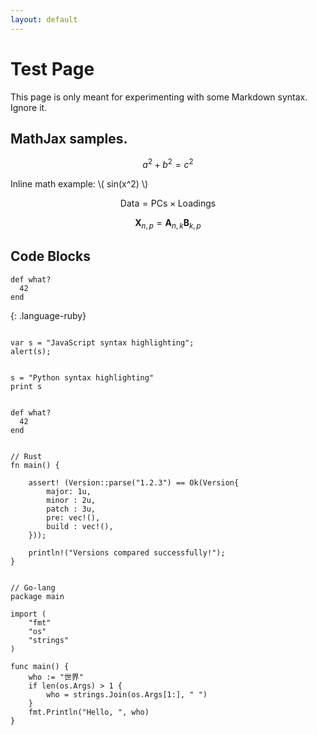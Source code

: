 ```yaml
---
layout: default
---
```

# Test Page

This page is only meant for experimenting with some Markdown syntax. 
Ignore it.



## MathJax samples.

$$a^2 + b^2 = c^2$$

Inline math example: \\( sin(x^2) \\)

$$ \mathsf{Data = PCs} \times \mathsf{Loadings} $$

$$ \mathbf{X}_{n,p} = \mathbf{A}_{n,k} \mathbf{B}_{k,p} $$


## Code Blocks


~~~
def what?
  42
end
~~~
{: .language-ruby}


<pre><code class="javascript">
var s = "JavaScript syntax highlighting";
alert(s);
</code></pre>

<pre><code class="python">
s = "Python syntax highlighting"
print s
</code></pre>


<pre><code class="ruby">
def what?
  42
end 
</code></pre>


<pre><code class="rust">
// Rust
fn main() {

    assert! (Version::parse("1.2.3") == Ok(Version{
        major: 1u,
        minor : 2u,
        patch : 3u,
        pre: vec!(),
        build : vec!(),
    }));

    println!("Versions compared successfully!");
}
</code></pre>
<pre><code class="go">
// Go-lang
package main

import (
    "fmt"
    "os"
    "strings"
)

func main() {
    who := "世界"
    if len(os.Args) > 1 {
        who = strings.Join(os.Args[1:], " ")
    }
    fmt.Println("Hello, ", who)
}
</code></pre>
